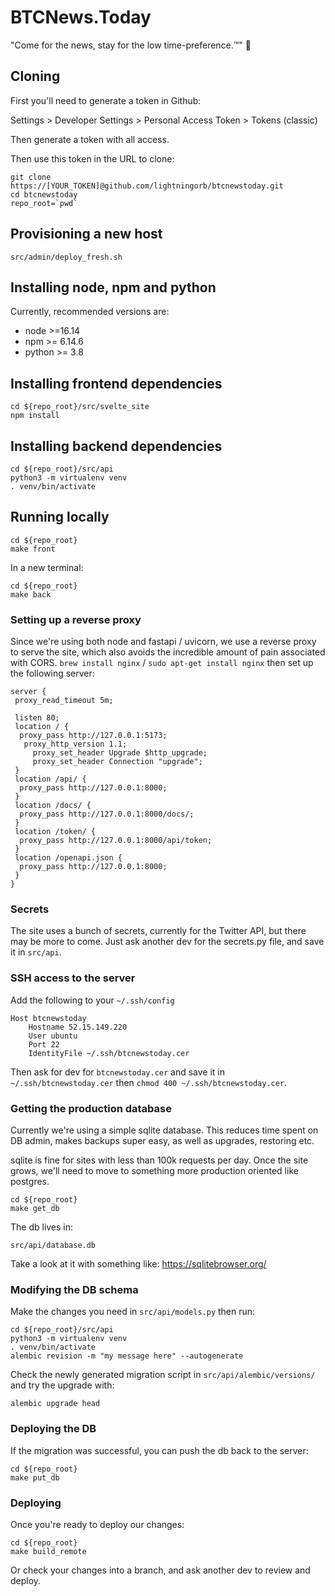 # BTCNews.Today
"Come for the news, stay for the low time-preference.™" 🌟

## Cloning

First you'll need to generate a token in Github:

Settings > Developer Settings > Personal Access Token > Tokens (classic)

Then generate a token with all access.

Then use this token in the URL to clone:

```
git clone https://[YOUR_TOKEN]@github.com/lightningorb/btcnewstoday.git
cd btcnewstoday
repo_root=`pwd`
```

## Provisioning a new host

```
src/admin/deploy_fresh.sh
```

## Installing node, npm and python

Currently, recommended versions are:

- node >=16.14
- npm >= 6.14.6
- python >= 3.8


## Installing frontend dependencies

```
cd ${repo_root}/src/svelte_site
npm install
```

## Installing backend dependencies

```
cd ${repo_root}/src/api
python3 -m virtualenv venv
. venv/bin/activate
```

## Running locally

```
cd ${repo_root}
make front
```

In a new terminal:

```
cd ${repo_root}
make back
```

### Setting up a reverse proxy

Since we're using both node and fastapi / uvicorn, we use a reverse proxy to serve the site, which also avoids the incredible amount of pain associated with CORS. `brew install nginx` / `sudo apt-get install nginx` then set up the following server:

```
server {
 proxy_read_timeout 5m;

 listen 80;
 location / {
  proxy_pass http://127.0.0.1:5173;
   proxy_http_version 1.1;
     proxy_set_header Upgrade $http_upgrade;
     proxy_set_header Connection "upgrade";
 }
 location /api/ {
  proxy_pass http://127.0.0.1:8000;
 }
 location /docs/ {
  proxy_pass http://127.0.0.1:8000/docs/;
 }
 location /token/ {
  proxy_pass http://127.0.0.1:8000/api/token;
 }
 location /openapi.json {
  proxy_pass http://127.0.0.1:8000;
 }
}
```

### Secrets

The site uses a bunch of secrets, currently for the Twitter API, but there may be more to come. Just ask another dev for the secrets.py file, and save it in `src/api`.


### SSH access to the server

Add the following to your `~/.ssh/config`

```
Host btcnewstoday
    Hostname 52.15.149.220
    User ubuntu
    Port 22
    IdentityFile ~/.ssh/btcnewstoday.cer
```

Then ask for dev for `btcnewstoday.cer` and save it in `~/.ssh/btcnewstoday.cer` then `chmod 400 ~/.ssh/btcnewstoday.cer`.

### Getting the production database

Currently we're using a simple sqlite database. This reduces time spent on DB admin, makes backups super easy, as well as upgrades, restoring etc.

sqlite is fine for sites with less than 100k requests per day. Once the site grows, we'll need to move to something more production oriented like postgres.

```
cd ${repo_root}
make get_db
```

The db lives in:

```
src/api/database.db
```

Take a look at it with something like: https://sqlitebrowser.org/

### Modifying the DB schema

Make the changes you need in `src/api/models.py` then run:

```
cd ${repo_root}/src/api
python3 -m virtualenv venv
. venv/bin/activate
alembic revision -m "my message here" --autogenerate
```

Check the newly generated migration script in `src/api/alembic/versions/` and try the upgrade with:

```
alembic upgrade head
```

### Deploying the DB

If the migration was successful, you can push the db back to the server:

```
cd ${repo_root}
make put_db
```

### Deploying

Once you're ready to deploy our changes:

```
cd ${repo_root}
make build_remote
```

Or check your changes into a branch, and ask another dev to review and deploy.